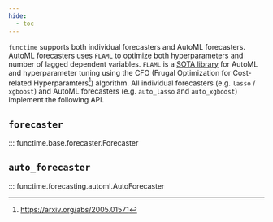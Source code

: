 ```yaml
---
hide:
  - toc
---
```


`functime` supports both individual forecasters and AutoML forecasters.
AutoML forecasters uses `FLAML` to optimize both hyperparameters and number of lagged dependent variables.
`FLAML` is a [SOTA library](https://github.com/microsoft/FLAML) for AutoML and hyperparameter tuning using the CFO (Frugal Optimization for Cost-related Hyperparamters[^1]) algorithm. All individual forecasters (e.g. `lasso` / `xgboost`) and AutoML forecasters (e.g. `auto_lasso` and `auto_xgboost`) implement the following API.

## `forecaster`

::: functime.base.forecaster.Forecaster

## `auto_forecaster`

::: functime.forecasting.automl.AutoForecaster

[^1]: https://arxiv.org/abs/2005.01571
